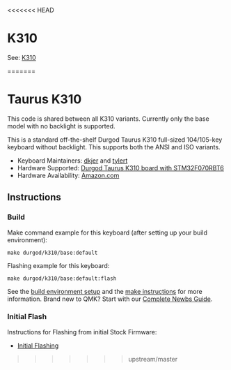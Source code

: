 <<<<<<< HEAD
# K310

See: [K310](../k3x0/k310/readme.md)

=======
# Taurus K310

This code is shared between all K310 variants.  Currently only the base model with no backlight is supported.

This is a standard off-the-shelf Durgod Taurus K310 full-sized 104/105-key
keyboard without backlight.  This supports both the ANSI and ISO variants.

* Keyboard Maintainers: [dkjer](https://github.com/dkjer) and [tylert](https://github.com/tylert)
* Hardware Supported: [Durgod Taurus K310 board with STM32F070RBT6](https://www.durgod.com/product/k310-space-gray/)
* Hardware Availability: [Amazon.com](https://www.amazon.com/Durgod-Taurus-K310-Mechanical-Keyboard/dp/B07TXB4XF3)

## Instructions

### Build

Make command example for this keyboard (after setting up your build environment):

    make durgod/k310/base:default

Flashing example for this keyboard:

    make durgod/k310/base:default:flash

See the [build environment setup](https://docs.qmk.fm/#/getting_started_build_tools) and the [make instructions](https://docs.qmk.fm/#/getting_started_make_guide) for more information. Brand new to QMK? Start with our [Complete Newbs Guide](https://docs.qmk.fm/#/newbs).

### Initial Flash

Instructions for Flashing from initial Stock Firmware:
* [Initial Flashing](../k3x0/readme.md#initial-flash)
>>>>>>> upstream/master
